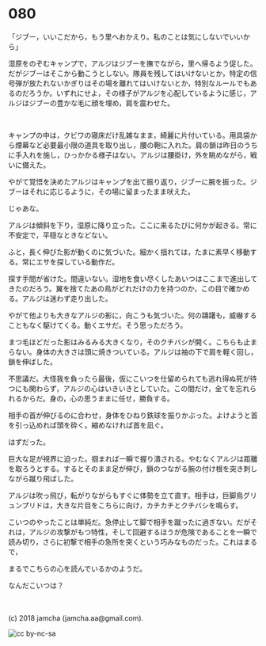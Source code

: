 # 080

「ジブー，いいこだから，もう里へおかえり。私のことは気にしないでいいから」  

湿原をのぞむキャンプで，アルジはジブーを撫でながら，里へ帰るよう促した。だがジブーはそこから動こうとしない。隊員を残してはいけないとか，特定の信号弾が放たれないかぎりはその場を離れてはいけないとか，特別なルールでもあるのだろうか。いずれにせよ，その様子がアルジを心配しているように感じ，アルジはジブーの豊かな毛に顔を埋め，肩を震わせた。  

<br>  

キャンプの中は，クビワの寝床だけ乱雑なまま，綺麗に片付いている。用具袋から煙幕など必要最小限の道具を取り出し，腰の鞄に入れた。肩の鎖は昨日のうちに手入れを施し，ひっかかる様子はない。アルジは腰掛け，外を眺めながら，戦いに備えた。  

やがて覚悟を決めたアルジはキャンプを出て振り返り，ジブーに腕を振った。ジブーはそれに応じるように，その場に留まったまま吠えた。  

じゃあな。  

アルジは傾斜を下り，湿原に降り立った。ここに来るたびに何かが起きる。常に不安定で，平穏なときなどない。  

ふと，長く伸びた影が動くのに気づいた。細かく揺れては，たまに素早く移動する。常にエサを探している動作だ。  

探す手間が省けた。間違いない。湿地を食い尽くしたあいつはここまで進出してきたのだろう。翼を捨てたあの鳥がどれだけの力を持つのか，この目で確かめる。アルジは迷わず走り出した。  

やがて他よりも大きなアルジの影に，向こうも気づいた。何の躊躇も，威嚇することもなく駆けてくる。動くエサだ。そう思っただろう。  

まつ毛ほどだった影はみるみる大きくなり，そのクチバシが開く。こちらも止まらない。身体の大きさは頭に焼きついている。アルジは袖の下で肩を軽く回し，鎖を伸ばした。  

不思議だ。大怪我を負ったら最後，仮にこいつを仕留められても逃れ得ぬ死が待つにも関わらず，アルジの心はいきいきとしていた。この間だけ，全てを忘れられるからだ。身の，心の思うままに任せ，勝負する。  

相手の首が伸びるのに合わせ，身体をひねり鉄球を振りかぶった。よけようと首を引っ込めれば頭を砕く。縮めなければ首を凪ぐ。  

はずだった。  

巨大な足が視界に迫った。掴まれば一瞬で握り潰される。やむなくアルジは距離を取ろうとする。するとそのまま足が伸び，鎖のつながる腕の付け根を突き刺しながら蹴り飛ばした。  

アルジは吹っ飛び，転がりながらもすぐに体勢を立て直す。相手は，巨脚鳥グリュンプリドは，大きな片目をこちらに向け，カチカチとクチバシを鳴らす。  

こいつのやったことは単純だ。急停止して脚で相手を蹴ったに過ぎない。だがそれは，アルジの攻撃がもつ特性，そして回避するほうが危険であることを一瞬で読み切り，さらに初撃で相手の急所を突くという巧みなものだった。これはまるで，  

まるでこちらの心を読んでいるかのようだ。  

なんだこいつは？  

<br>  
<br>  
(c) 2018 jamcha (jamcha.aa@gmail.com).  

![cc by-nc-sa](https://i.creativecommons.org/l/by-nc-sa/4.0/88x31.png)
